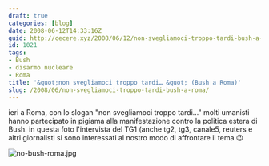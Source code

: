 ```yaml
---
draft: true
categories: [blog]
date: 2008-06-12T14:33:16Z
guid: http://cecere.xyz/2008/06/12/non-svegliamoci-troppo-tardi-bush-a-roma/
id: 1021
tags:
- Bush
- disarmo nucleare
- Roma
title: '&quot;non svegliamoci troppo tardi… &quot; (Bush a Roma)'
slug: /2008/06/non-svegliamoci-troppo-tardi-bush-a-roma/
---
```


ieri a Roma, con lo slogan "non svegliamoci troppo tardi…" molti umanisti hanno partecipato in pigiama alla manifestazione contro la politica estera di Bush. in questa foto l'intervista del TG1 (anche tg2, tg3, canale5, reuters e altri giornalisti si sono interessati al nostro modo di affrontare il tema 😉

![no-bush-roma.jpg](http://cecere.xyz/wp-content/uploads/sites/3/2008/06/no-bush-roma.jpg)